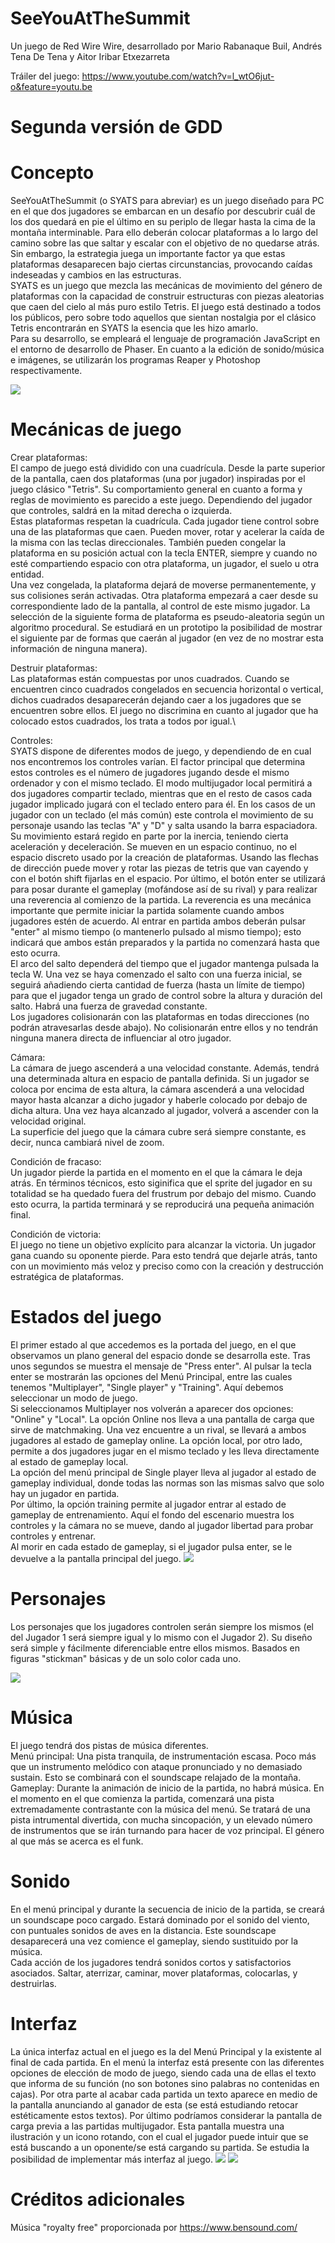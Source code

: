 ﻿# SeeYouAtTheSummit

Un juego de Red Wire Wire, desarrollado por Mario Rabanaque Buil, Andrés Tena De Tena y Aitor Iribar Etxezarreta

Tráiler del juego: https://www.youtube.com/watch?v=l_wtO6jut-o&feature=youtu.be

# Segunda versión de GDD

# Concepto
SeeYouAtTheSummit (o SYATS para abreviar) es un juego diseñado para PC en el que dos jugadores se embarcan en un desafío por descubrir cuál de los dos quedará en pie el último en su periplo de llegar hasta la cima de la montaña interminable. Para ello deberán colocar plataformas a lo largo del camino sobre las que saltar y escalar con el objetivo de no quedarse atrás. Sin embargo, la estrategia juega un importante factor ya que estas plataformas desaparecen bajo ciertas circunstancias, provocando caídas indeseadas y cambios en las estructuras.\
SYATS es un juego que mezcla las mecánicas de movimiento del género de plataformas con la capacidad de construir estructuras con piezas aleatorias que caen del cielo al más puro estilo Tetris. El juego está destinado a todos los públicos, pero sobre todo aquellos que sientan nostalgia por el clásico Tetris encontrarán en SYATS la esencia que les hizo amarlo.\
Para su desarrollo, se empleará el lenguaje de programación JavaScript en el entorno de desarrollo de Phaser. En cuanto a la edición de sonido/música e imágenes, se utilizarán los programas Reaper y Photoshop respectivamente.

![](https://github.com/RedWireWire/SeeYouAtTheSummit/blob/master/Assets/Capturas/1.png)

# Mecánicas de juego
Crear plataformas:\
El campo de juego está dividido con una cuadrícula. Desde la parte superior de la pantalla, caen dos plataformas (una por jugador) inspiradas por el juego clásico "Tetris". Su comportamiento general en cuanto a forma y reglas de movimiento es parecido a este juego. Dependiendo del jugador que controles, saldrá en la mitad derecha o izquierda.\
Estas plataformas respetan la cuadrícula. Cada jugador tiene control sobre una de las plataformas que caen. Pueden mover, rotar y acelerar la caída de la misma con las teclas direccionales. También pueden congelar la plataforma en su posición actual con la tecla ENTER, siempre y cuando no esté compartiendo espacio con otra plataforma, un jugador, el suelo u otra entidad.\
Una vez congelada, la plataforma dejará de moverse permanentemente, y sus colisiones serán activadas. Otra plataforma empezará a caer desde su correspondiente lado de la pantalla, al control de este mismo jugador. La selección de la siguiente forma de plataforma es pseudo-aleatoria según un algoritmo procedural. Se estudiará en un prototipo la posibilidad de mostrar el siguiente par de formas que caerán al jugador (en vez de no mostrar esta información de ninguna manera).

Destruir plataformas:\
Las plataformas están compuestas por unos cuadrados. Cuando se encuentren cinco cuadrados congelados en secuencia horizontal o vertical, dichos cuadrados desaparecerán dejando caer a los jugadores que se encuentren sobre ellos. El juego no discrimina en cuanto al jugador que ha colocado estos cuadrados, los trata a todos por igual.\

Controles:\
SYATS dispone de diferentes modos de juego, y dependiendo de en cual nos encontremos los controles varían. El factor principal que determina estos controles es el número de jugadores jugando desde el mismo ordenador y con el mismo teclado. El modo multijugador local permitirá a dos jugadores compartir teclado, mientras que en el resto de casos cada jugador implicado jugará con el teclado entero para él. 
En los casos de un jugador con un teclado (el más común) este controla el movimiento de su personaje usando las teclas "A" y "D" y salta usando la barra espaciadora. Su movimiento estará regido en parte por la inercia, teniendo cierta aceleración y deceleración. Se mueven en un espacio continuo, no el espacio discreto usado por la creación de plataformas. Usando las flechas de dirección puede mover y rotar las piezas de tetris que van cayendo y con el botón shift fijarlas en el espacio. Por último, el botón enter se utilizará para posar durante el gameplay (mofándose así de su rival) y para realizar una reverencia al comienzo de la partida. La reverencia es una mecánica importante que permite iniciar la partida solamente cuando ambos jugadores estén de acuerdo. Al entrar en partida ambos deberán pulsar "enter" al mismo tiempo (o mantenerlo pulsado al mismo tiempo); esto indicará que ambos están preparados y la partida no comenzará hasta que esto ocurra.\
El arco del salto dependerá del tiempo que el jugador mantenga pulsada la tecla W. Una vez se haya comenzado el salto con una fuerza inicial, se seguirá añadiendo cierta cantidad de fuerza (hasta un límite de tiempo) para que el jugador tenga un grado de control sobre la altura y duración del salto. Habrá una fuerza de gravedad constante.\
Los jugadores colisionarán con las plataformas en todas direcciones (no podrán atravesarlas desde abajo). No colisionarán entre ellos y no tendrán ninguna manera directa de influenciar al otro jugador.

Cámara:\
La cámara de juego ascenderá a una velocidad constante. Además, tendrá una determinada altura en espacio de pantalla definida. Si un jugador se coloca por encima de esta altura, la cámara ascenderá a una velocidad mayor hasta alcanzar a dicho jugador y haberle colocado por debajo de dicha altura. Una vez haya alcanzado al jugador, volverá a ascender con la velocidad original.\
La superficie del juego que la cámara cubre será siempre constante, es decir, nunca cambiará nivel de zoom.

Condición de fracaso:\
Un jugador pierde la partida en el momento en el que la cámara le deja atrás. En términos técnicos, esto siginifica que el sprite del jugador en su totalidad se ha quedado fuera del frustrum por debajo del mismo.
Cuando esto ocurra, la partida terminará y se reproducirá una pequeña animación final.

Condición de victoria:\
El juego no tiene un objetivo explícito para alcanzar la victoria. Un jugador gana cuando su oponente pierde. Para esto tendrá que dejarle atrás, tanto con un movimiento más veloz y preciso como con la creación y destrucción estratégica de plataformas.

# Estados del juego
El primer estado al que accedemos es la portada del juego, en el que observamos un plano general del espacio donde se desarrolla este. Tras unos segundos se muestra el mensaje de "Press enter". Al pulsar la tecla enter se mostrarán las opciones del Menú Principal, entre las cuales tenemos "Multiplayer", "Single player" y "Training". Aquí debemos seleccionar un modo de juego.\
Si seleccionamos Multiplayer nos volverán a aparecer dos opciones: "Online" y "Local". La opción Online nos lleva a una pantalla de carga que sirve de matchmaking. Una vez encuentre a un rival, se llevará a ambos jugadores al estado de gameplay online. La opción local, por otro lado, permite a dos jugadores jugar en el mismo teclado y les lleva directamente al estado de gameplay local.\
La opción del menú principal de Single player lleva al jugador al estado de gameplay individual, donde todas las normas son las mismas salvo que solo hay un jugador en partida.\
Por último, la opción training permite al jugador entrar al estado de gameplay de entrenamiento. Aquí el fondo del escenario muestra los controles y la cámara no se mueve, dando al jugador libertad para probar controles y entrenar.\
Al morir en cada estado de gameplay, si el jugador pulsa enter, se le devuelve a la pantalla principal del juego.
![](https://github.com/RedWireWire/SeeYouAtTheSummit/blob/master/Images/DiagramaDeEstados.jpg)

# Personajes
Los personajes que los jugadores controlen serán siempre los mismos (el del Jugador 1 será siempre igual y lo mismo con el Jugador 2). Su diseño será simple y fácilmente diferenciable entre ellos mismos. Basados en figuras "stickman" básicas y de un solo color cada uno.

![](Images/Personajes.png)

# Música
El juego tendrá dos pistas de música diferentes.\
Menú principal: Una pista tranquila, de instrumentación escasa. Poco más que un instrumento melódico con ataque pronunciado y no demasiado sustain. Esto se combinará con el soundscape relajado de la montaña.\
Gameplay: Durante la animación de inicio de la partida, no habrá música. En el momento en el que comienza la partida, comenzará una pista extremadamente contrastante con la música del menú. Se tratará de una pista intrumental divertida, con mucha sincopación, y un elevado número de instrumentos que se irán turnando para hacer de voz principal. El género al que más se acerca es el funk.

# Sonido
En el menú principal y durante la secuencia de inicio de la partida, se creará un soundscape poco cargado. Estará dominado por el sonido del viento, con puntuales sonidos de aves en la distancia. Este soundscape desaparecerá una vez comience el gameplay, siendo sustituido por la música.\
Cada acción de los jugadores tendrá sonidos cortos y satisfactorios asociados. Saltar, aterrizar, caminar, mover plataformas, colocarlas, y destruirlas.

# Interfaz

La única interfaz actual en el juego es la del Menú Principal y la existente al final de cada partida. En el menú la interfaz está presente con las diferentes opciones de elección de modo de juego, siendo cada una de ellas el texto que informa de su función (no son botones sino palabras no contenidas en cajas). Por otra parte al acabar cada partida un texto aparece en medio de la pantalla anunciando al ganador de esta (se está estudiando retocar estéticamente estos textos). Por último podríamos considerar la pantalla de carga previa a las partidas multijugador. Esta pantalla muestra una ilustración y un icono rotando, con el cual el jugador puede intuir que se está buscando a un oponente/se está cargando su partida. Se estudia la posibilidad de implementar más interfaz al juego.
![](https://github.com/RedWireWire/SeeYouAtTheSummit/blob/master/Interfaces/Interfaz-pantalla-victoria.png)
![](https://github.com/RedWireWire/SeeYouAtTheSummit/blob/master/Interfaces/Interfaz-pantalla-derrota.png)

# Créditos adicionales
Música "royalty free" proporcionada por https://www.bensound.com/
